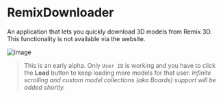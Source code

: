 # RemixDownloader
An application that lets you quickly download 3D models from Remix 3D. This functionality is not available via the website.

![image](https://user-images.githubusercontent.com/3520532/61255799-26a70d00-a738-11e9-8529-40914dbfe75d.png)

> This is an early alpha. Only `User ID` is working and you have to click the **Load** button to keep loading more models for that user. *Infinite scrolling and custom model collections (aka Boards) support will be added shortly.*
